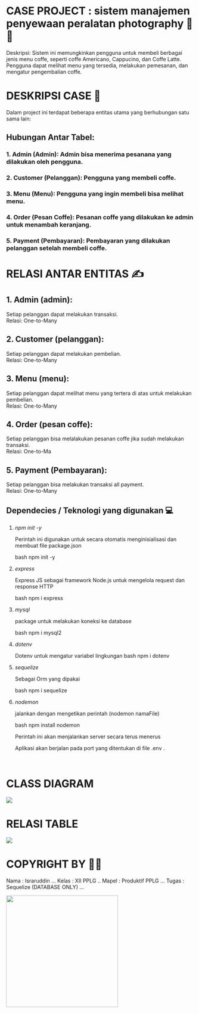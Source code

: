 # CASE PROJECT : sistem manajemen penyewaan peralatan photography 📸📸

Deskripsi:  Sistem ini memungkinkan pengguna untuk membeli berbagai jenis menu coffe, seperti coffe Americano, Cappucino, dan Coffe Latte. Pengguna dapat melihat menu yang tersedia, melakukan pemesanan, dan mengatur pengembalian coffe.

# DESKRIPSI CASE 🤳

Dalam project ini terdapat beberapa entitas utama yang berhubungan satu sama lain:

## Hubungan Antar Tabel:
### 1. Admin (Admin): Admin bisa menerima pesanana yang dilakukan oleh pengguna.
### 2. Customer (Pelanggan): Pengguna yang membeli coffe.
### 3. Menu (Menu): Pengguna yang ingin membeli bisa melihat menu.
### 4. Order (Pesan Coffe): Pesanan coffe yang dilakukan ke admin untuk menambah keranjang.
### 5. Payment (Pembayaran): Pembayaran yang dilakukan pelanggan setelah membeli coffe.

# RELASI ANTAR ENTITAS ✍

## 1. Admin (admin):
Setiap pelanggan dapat melakukan transaksi. <br>
Relasi: One-to-Many

## 2. Customer (pelanggan):
Setiap pelanggan dapat melakukan pembelian. <br>
Relasi: One-to-Many

## 3. Menu (menu):
Setiap pelanggan dapat melihat menu yang tertera di atas untuk melakukan pembelian. <br>
Relasi: One-to-Many

## 4. Order (pesan coffe):
Setiap pelanggan bisa melalakukan pesanan coffe jika sudah melakukan transaksi. <br>
Relasi: One-to-Ma

## 5. Payment (Pembayaran):
Setiap pelanggan bisa melakukan transaksi all payment. <br>
Relasi: One-to-Many


## Dependecies / Teknologi yang digunakan 💻

1. *npm init -y*

    Perintah ini digunakan untuk secara otomatis menginisialisasi dan membuat file package.json

    bash
    npm init -y
    

2. *express*

    Express JS sebagai framework Node.js untuk mengelola request dan response HTTP

    bash
   npm i express
    

3. *mysql*

    package untuk melakukan koneksi ke database

    bash
    npm i mysql2
    

4. *dotenv*

    Dotenv untuk mengatur variabel lingkungan
    bash
    npm i dotenv
    

5. *sequelize*

    Sebagai Orm yang dipakai

    bash
    npm i sequelize
    


6. *nodemon*

    jalankan dengan mengetikan perintah (nodemon namaFile)

    bash
    npm install nodemon
    

    Perintah ini akan menjalankan server secara terus menerus

    Aplikasi akan berjalan pada port yang ditentukan di file .env .


<br>
    

# CLASS DIAGRAM 
<img src="./img/uml_diagram_rentalphotography.png">
 

<br>

# RELASI TABLE
<img src="./img/relasi_rental_photography.png">

<br>

# COPYRIGHT BY 🐣🐣

Nama : Israruddin ...
Kelas : XII PPLG .. 
Mapel : Produktif PPLG ...
Tugas : Sequelize (DATABASE ONLY) ...

<img src="./img/isra.jpg" width="300" style="border-radius: 50%;">
